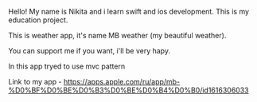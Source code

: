 Hello! My name is Nikita and i learn swift and ios development. This is my education project. 

This is weather app, it's name MB weather (my beautiful weather). 

You can support me if you want, i'll be very hapy. 

In this app tryed to use mvc pattern

Link to my app - https://apps.apple.com/ru/app/mb-%D0%BF%D0%BE%D0%B3%D0%BE%D0%B4%D0%B0/id1616306033
